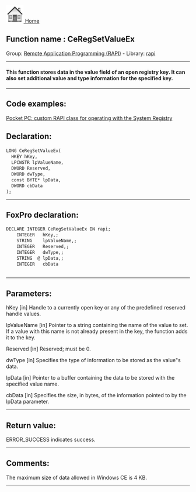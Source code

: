 [<img src="../../images/home.png"> Home ](https://github.com/VFPX/Win32API)  

## Function name : CeRegSetValueEx
Group: [Remote Application Programming (RAPI)](../../functions_group.md#Remote_Application_Programming_(RAPI))  -  Library: [rapi](../../libraries.md#rapi)  
***  


#### This function stores data in the value field of an open registry key. It can also set additional value and type information for the specified key. 
***  


## Code examples:
[Pocket PC: custom RAPI class for operating with the System Registry](../../samples/sample_441.md)  

## Declaration:
```foxpro  
LONG CeRegSetValueEx(
  HKEY hKey,
  LPCWSTR lpValueName,
  DWORD Reserved,
  DWORD dwType,
  const BYTE* lpData,
  DWORD cbData
);  
```  
***  


## FoxPro declaration:
```foxpro  
DECLARE INTEGER CeRegSetValueEx IN rapi;
	INTEGER   hKey,;
	STRING    lpValueName,;
	INTEGER   Reserved,;
	INTEGER   dwType,;
	STRING  @ lpData,;
	INTEGER   cbData
  
```  
***  


## Parameters:
hKey 
[in] Handle to a currently open key or any of the predefined reserved handle values.

lpValueName 
[in] Pointer to a string containing the name of the value to set. If a value with this name is not already present in the key, the function adds it to the key.

Reserved 
[in] Reserved; must be 0. 

dwType 
[in] Specifies the type of information to be stored as the value"s data.

lpData 
[in] Pointer to a buffer containing the data to be stored with the specified value name. 

cbData 
[in] Specifies the size, in bytes, of the information pointed to by the lpData parameter.  
***  


## Return value:
ERROR_SUCCESS indicates success.  
***  


## Comments:
The maximum size of data allowed in Windows CE is 4 KB.   
  
***  

